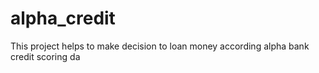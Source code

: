 # alpha_credit
This project helps to make decision to loan money according alpha bank credit scoring da
